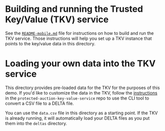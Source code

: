 # Building and running the Trusted Key/Value (TKV) service

See the [`README-mobile.md`](/README-mobile.md) file for instructions on how to build and run the TKV service. Those instructions will help you set up a TKV instance that points to the key/value data in this directory.

# Loading your own data into the TKV service

This directory provides pre-loaded data for the TKV for the purposes of this demo. If you'd like to customize the data in the TKV, follow the [instructions](https://github.com/privacysandbox/protected-auction-key-value-service/blob/release-1.0/docs/data_loading/loading_data.md#using-the-cli-tool-to-generate-delta-and-snapshot-files) in the `protected-auction-key-value-service` repo to use the CLI tool to convert a CSV file to a DELTA file.

You can use the `data.csv` file in this directory as a starting point. If the TKV is already running, it will automatically load your DELTA files as you put them into the `deltas` directory.